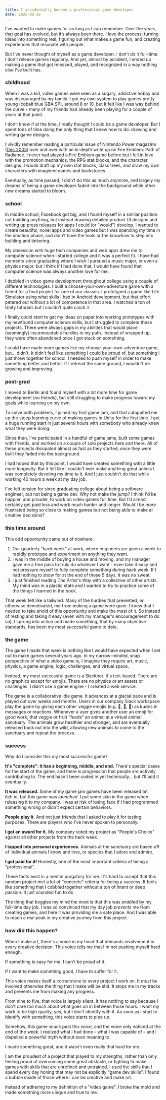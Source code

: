 ```yaml
---
title: I accidentally became a professional game developer
date: 2025-03-16
---
```


I've wanted to make games for as long as I can remember. Over the years, that goal has evolved, but it’s always been there. I love the process: turning ideas into something real, figuring out what makes a game fun, and creating experiences that resonate with people.

But I’ve never thought of myself as a game developer. I don’t do it full-time. I don’t release games regularly. And yet, almost by accident, I ended up making a game that got released, played, and recognized in a way nothing else I’ve built has.

### childhood
When I was a kid, video games were seen as a sugary, addictive hobby and was discouraged by my family. I got my own system to play games pretty young  (cobalt blue GBA SP), around 8 or 10, but it felt like I was way behind the curve - many of my friends had already been playing for a couple of years at that point.

I don’t know if at the time, I really thought I could be a game developer. But I spent tons of time doing the only thing that I knew how to do: drawing and writing game designs.

I vividly remember reading a particular issue of Nintendo Power magazine ([Dec 2005](https://archive.org/details/nintendo-power-issue-198-december-2005/mode/2up)) over and over with an in-depth write up on Fire Emblem: Path of Radiance. I never had played a Fire Emblem game before but I fell in love with the promotion mechanics, the RPG stat blocks, and the character designs. I would draft up my own stat blocks, class trees, and draw my own characters with imagined names and backstories.

Eventually, as time passed, I didn’t do this as much anymore, and largely my dreams of being a game developer faded into the background while other new dreams started to bloom.

### school
In middle school, Facebook got big, and I found myself in a similar position: not building anything, but instead drawing detailed product UI designs and writing up press releases for apps I could (or "would") develop. I wanted to create beautiful, novel apps and video games but I was spending my time in the ideation phase, and didn’t have the tools or the knowhow to step into building and tinkering.

My obsession with huge tech companies and web apps drew me to computer science when I started college and it was a perfect fit. I have had moments since graduating where I wish I pursued a music major, or even a physics major, but I think if I had done that, I would have found that computer science was always another love for me.

I dabbled in video game development throughout college using a couple of different technologies. I built a choose-your-own-adventure game with a friend for a final project for one of our classes. I prototyped a game like Life Simulator using what skills I had in Android development, but that effort petered out without a lot of competence in that area. I watched a ton of Unity tutorials but I couldn’t quite crack it.

I finally could *start* to get my ideas on paper into working prototypes with my newfound computer science skills, but I struggled to complete these projects. There were always gaps in my abilities that would place (seemingly) insurmountable hurdles in my path. Instead of wrapped up, they were often abandoned once I got stuck on something.

I could have made more games like my choose-your-own-adventure game, but... didn't. It didn't feel like something I could be proud of, but something I just threw together for school. I needed to push myself in order to make something better and better. If I retread the same ground, I wouldn't be growing and improving.
### post-grad
I moved to Berlin and found myself with a lot more time for game development (no friends), but still struggling to make progress toward my goals while learning on my own. 

To solve both problems, I joined my first game jam, and that catapulted me up the steep learning curve of making games in Unity for the first time. I got a huge running start in just several hours with somebody who already knew what they were doing.

Since then, I've participated in a handful of game jams, built some games with friends, and worked on a couple of solo projects here and there. All of these projects dissipated almost as fast as they started; once they were built they faded into the background.

I had hoped that by this point, I would have created something with a little more longevity. But it felt like I couldn't ever make anything great unless I was completely devoting my time to it. And I just couldn't do that while working 40 hours a week at my day job.

I've felt tension for since graduating college about being a software engineer, but not being a game dev. Why not make the jump?  I think I'd be happier, and prouder, to work on video games full time. But I'd almost certainly get paid less and work much harder and longer. Would I be *more* frustrated being so close to making games but not being able to make all creative decisions?
### this time around
This odd opportunity came out of nowhere:
1. Our quarterly "hack week" at work, where engineers are given a week to rapidly prototype and experiment on anything they want.
2. I was in the middle of buying a house and moving, and my manager gave me a free pass to truly do whatever I want - even take it easy and not pressure myself to fully complete something during hack week. If I had nothing to show for at the end of those 5 days, it was no sweat.
3. I just finished reading *The Artist's Way* with a collective of other artists. My mind was in a plastic state and I wanted to try to practice some of the things I learned in the book.

That week felt like a tailwind. Many of the hurdles that prevented, or otherwise demotivated, me from making a game were gone. I knew that I needed to take ahold of this opportunity and make the most of it. So instead of resting and taking it easy (even with my manager's encouragement to do so), I sprung into action and made something, that by many objective standards, has been my most successful game to date.

### the game
The game I made that week is nothing like I would have expected when I set out to make games several years ago. In my narrow-minded, snap perspective of what a video game is, I imagine they require art, music, physics, a game engine, logic, challenges, and virtual space.

Instead, my most successful game is a Slackbot. It's text-based. There are no graphics except for emojis. There are no physics or art assets or challenges. I didn't use a game engine - I created a web service.

The game is a collaborative idle game. It advances at a glacial pace and is played out over weeks and months. Users in our company Slack workspace play the game by giving each other veggie emojis (e.g. 🥕, 🥒, 🥬) as kudos in messages or reactions. Whenever a user gives another user an emoji for good work, that veggie or fruit "feeds" an animal at a virtual animal sanctuary. The animals grow healthier and stronger, and are eventually released back out into the wild, allowing new animals to come to the sanctuary and repeat the process.
### success
Why do I consider this my most successful game?

**It's "complete": it has a beginning, middle, and end.**
There's special cases for the start of the game, and there is progression that people are actively contributing to. The end hasn't been coded in yet technically... but I'll add it eventually.

**It was released.** 
 Some of my game jam games have been released on itch.io, but this game was *launched*. I put some skin in the game when releasing it to my company. I was at risk of losing face if I had programmed something wrong or didn't expect certain behaviors.

**People play it.** 
And not just friends that I asked to play it for testing purposes. There are players who I've never spoken to personally.

**I got an award for it.**
My company voted my project as "People's Choice" against all other projects from the hack week.

**I tapped into personal experiences.** 
Animals at the sanctuary are based off of individual animals I know and love, or species that I adore and admire.

**I got paid for it!**
Honestly, one of the most important criteria of being a "professional".

These facts exist in a mental purgatory for me. It's hard to accept that this random project met a lot of "concrete" criteria for being a success. It feels like something that I cobbled together without a ton of intent or deep passion. It just sounded fun to do.

The thing that boggles my mind the most is that this was *enabled* by my full-time day job. I was so convinced that my day job *prevents* me from creating games, and here it was providing me a safe place. And I was able to reach a real peak in my creative journey from this project.

### how did this happen?
When I make art, there's a voice in my head that demands involvement in every creative decision. This voice tells me that I'm not pushing myself hard enough. 

If something is easy for me, I can't be proud of it. 

If I want to make something good, I have to suffer for it.

This voice makes itself a cornerstone to every project I work on. It *must* be involved otherwise the thing that I make will be shit. It stops me in my tracks and prevents me from making any progress.

From nine to five, that voice is largely silent. It has nothing to say because I don't care *too* much about what goes on in between those hours. I want my work to be high quality, yes, but I don't identify with it. As soon as I start to identify with something, this voice starts to pipe up.

Somehow, this game snuck past this voice, and the voice only noticed at the end of the week. I realized what I had done - what I was capable of - and I dispelled a powerful myth without even meaning to.

I made something great, and it wasn't even really that hard for me. 

I am the proudest of a project that played to my strengths, rather than only feeling proud of overcoming some great obstacle, or fighting to make games with skills that are unrefined and untrained. I used the skills that I spend every day honing that may not be explicitly "game dev skills". I found a bubble inside of those where I can be creative and make art.

Instead of adhering to my definition of a "video game", I broke the mold and made something more unique and true to me.
